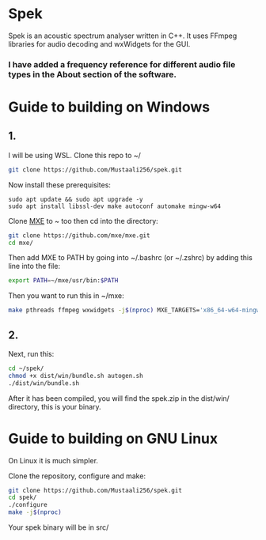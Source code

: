 # Spek

Spek is an acoustic spectrum analyser written in C++. It uses FFmpeg
libraries for audio decoding and wxWidgets for the GUI.

### I have added a frequency reference for different audio file types in the About section of the software.

# Guide to building on Windows
## 1.
I will be using WSL. Clone this repo to ~/
```bash
git clone https://github.com/Mustaali256/spek.git
```
Now install these prerequisites:
```
sudo apt update && sudo apt upgrade -y
sudo apt install libssl-dev make autoconf automake mingw-w64
```
Clone [MXE](https://github.com/mxe/mxe.git) to ~  too then cd into the directory:
```bash
git clone https://github.com/mxe/mxe.git
cd mxe/
```
Then add MXE to PATH by going into ~/.bashrc (or ~/.zshrc) by adding this line into the file:
```bash
export PATH=~/mxe/usr/bin:$PATH
```
Then you want to run this in ~/mxe:
```bash
make pthreads ffmpeg wxwidgets -j$(nproc) MXE_TARGETS='x86_64-w64-mingw32.static'
```

## 2.
Next, run this:
```bash
cd ~/spek/
chmod +x dist/win/bundle.sh autogen.sh
./dist/win/bundle.sh
```

After it has been compiled, you will find the spek.zip in the dist/win/ directory, this is your binary.

# Guide to building on GNU Linux

On Linux it is much simpler.

Clone the repository, configure and make:
```bash
git clone https://github.com/Mustaali256/spek.git
cd spek/
./configure
make -j$(nproc)
```
Your spek binary will be in src/

